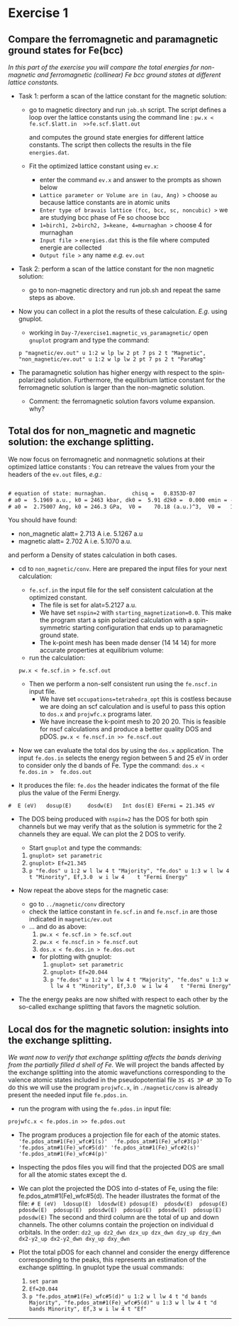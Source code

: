 # Exercise 1

## Compare the ferromagnetic and  paramagnetic ground states for Fe(bcc)

_In this part of the exercise you will  compare the total energies for  non-magnetic and ferromagnetic (collinear) Fe  bcc ground states at different lattice constants._  

* Task 1: perform a scan of the lattice constant for the magnetic solution:
  * go to magnetic directory and run `job.sh` script.
    The script defines a loop over the lattice constants using the command line :
    `pw.x < fe.scf.$latt.in  >>fe.scf.$latt.out`

    and computes the ground state energies for different lattice constants.
    The script then collects the results in the file `energies.dat`.
  * Fit the optimized lattice constant using `ev.x`:
    * enter the command  `ev.x` and answer to the prompts as shown below  
    * `Lattice parameter or Volume are in (au, Ang) >` choose `au` because lattice constants are in atomic units
    * `Enter type of bravais lattice (fcc, bcc, sc, noncubic) >`  we are studying bcc phase of Fe so choose bcc
    * `1=birch1, 2=birch2, 3=keane, 4=murnaghan >`  choose 4  for murnaghan
    * `Input file >`  `energies.dat`  this is the file where computed energie are collected
    * `Output file >` any name _e.g._ `ev.out`
* Task 2: perform a scan of the lattice constant for the non magnetic solution:
  * go to non-magnetic directory and run job.sh and repeat the same steps as above.
* Now you can collect in a plot the results of these calculation. _E.g._ using gnuplot.
  * working in `Day-7/exercise1.magnetic_vs_paramagnetic/` open `gnuplot` program and type the command:

  `p "magnetic/ev.out" u 1:2 w lp lw 2 pt 7 ps 2 t "Magnetic", "non_magnetic/ev.out" u 1:2 w lp lw 2 pt 7 ps 2 t "ParaMag"`



* The paramagnetic solution has higher energy with respect to the spin-polarized
  solution. Furthermore, the equilibrium lattice constant for the ferromagnetic solution
  is larger than the non-magnetic solution.

  * Comment: the ferromagnetic solution favors volume expansion. why?

## Total dos for non_magnetic and magnetic solution: the exchange splitting.

We  now  focus on ferromagnetic and nonmagnetic solutions at their  optimized lattice constants :
You can retreave the values from your the headers of the `ev.out`  files, _e.g.:_

```txt

# equation of state: murnaghan.        chisq =   0.8353D-07
# a0 =  5.1969 a.u., k0 = 2463 kbar, dk0 =  5.91 d2k0 =  0.000 emin = -254.23756
# a0 =  2.75007 Ang, k0 = 246.3 GPa,  V0 =    70.18 (a.u.)^3,  V0 =   10.40 A^3

```

You should have found:

* non_magnetic alatt= 2.713  A       i.e. 5.1267 a.u
* magnetic alatt=     2.702  A       i.e. 5.1070 a.u.  

and perform  a Density of states calculation in both cases.


* cd to `non_magnetic/conv`. Here are prepared the input files for your next calculation:

  * `fe.scf.in` the input file for the self consistent calculation at the optimized constant.
    * The file is set for   alat=5.2127 a.u.
    * We have set  `nspin=2` with `starting_magnetization=0.0`. This make the program start a spin polarized calculation with a spin-symmetric starting configuration that ends up to paramagnetic ground state.
    * The k-point mesh has been made denser (14 14 14) for more accurate properties at equilibrium volume:
  * run the calculation:

  `pw.x < fe.scf.in > fe.scf.out`

  * Then we perform  a non-self consistent run using the `fe.nscf.in` input file.  
    * We have set `occupations=tetrahedra_opt` this is costless because we are doing an scf calculation and is useful to pass this option to `dos.x` and `projwfc.x` programs later.
    * We have increase the k-point mesh to 20 20 20. This is feasible for nscf calculations and produce a better quality DOS and pDOS.
  `pw.x < fe.nscf.in >> fe.nscf.out`

* Now we can evaluate the total dos by using the `dos.x` application. The input `fe.dos.in` selects the energy region between 5 and 25 eV in order to consider only the d bands of Fe.  Type the command:
`dos.x < fe.dos.in >  fe.dos.out`

* It produces the file:   `fe.dos` the header indicates the format of the file plus the value of the Fermi Energy.

`#  E (eV)   dosup(E)     dosdw(E)   Int dos(E) EFermi = 21.345 eV`

* The DOS being produced with `nspin=2` has the DOS for both spin channels but we may verify that as the solution is symmetric for the 2 channels they are equal.  We can plot the 2 DOS to verify.  
  * Start  `gnuplot` and type the commands:
  1. `gnuplot> set parametric`
  1. `gnuplot> Ef=21.345`
  1. `p "fe.dos" u 1:2 w l lw 4 t "Majority", "fe.dos" u 1:3 w l lw 4 t "Minority", Ef,3.0  w i lw 4    t "Fermi Energy"`

* Now repeat the above steps for the magnetic case:

  * go to  `../magnetic/conv` directory
  * check the lattice constant in `fe.scf.in` and `fe.nscf.in` are those indicated in `magnetic/ev.out`
  * ... and do as above:
    1. `pw.x < fe.scf.in > fe.scf.out`
    1. `pw.x < fe.nscf.in > fe.nscf.out`
    1. `dos.x < fe.dos.in > fe.dos.out`
    * for plotting with gnuplot:
      1. `gnuplot> set parametric`
      1. `gnuplot> Ef=20.044`
      1. `p "fe.dos" u 1:2 w l lw 4 t "Majority", "fe.dos" u 1:3 w l lw 4 t "Minority", Ef,3.0  w i lw 4    t "Fermi Energy"`
* The the energy peaks are now shifted with respect to each other by the so-called exchange splitting that favors the magnetic solution.


## Local  dos for the magnetic solution: insights into the exchange splitting.

_We want now to verify that exchange splitting affects the bands deriving from the partially filled d shell of Fe._
We will project the  bands affected by the exchange splitting into the atomic wavefunctions corresponding to the valence atomic  states included in the pseudopotential file `3S 4S 3P 4P 3D`
To do this we will use  the program `projwfc.x`, in `./magnetic/conv` is already present the needed input file `fe.pdos.in`.

* run the program with using the `fe.pdos.in` input file:

`projwfc.x < fe.pdos.in >> fe.pdos.out`

* The program produces a projection file for each of the atomic states.
`'fe.pdos_atm#1(Fe)_wfc#1(s)'  'fe.pdos_atm#1(Fe)_wfc#3(p)'  'fe.pdos_atm#1(Fe)_wfc#5(d)' 'fe.pdos_atm#1(Fe)_wfc#2(s)'  'fe.pdos_atm#1(Fe)_wfc#4(p)'`

* Inspecting the pdos files you will find that the projected DOS are small for all the atomic states except the d.

* We can plot the projected the DOS into d-states of Fe, using the file: fe.pdos_atm#1(Fe)_wfc#5(d). The header illustrates the format of the file:
`# E (eV)  ldosup(E)  ldosdw(E) pdosup(E)  pdosdw(E)  pdosup(E)  pdosdw(E)  pdosup(E)  pdosdw(E)  pdosup(E)  pdosdw(E)  pdosup(E)  pdosdw(E)`
The second and third column are the total of up and down channels. The other columns contain the projection on individual d orbitals. In the order:
`dz2_up dz2_dwn dzx_up dzx_dwn dzy_up dzy_dwn dx2-y2_up dx2-y2_dwn dxy_up dxy_dwn`

* Plot the total pDOS for each channel and consider the energy difference corresponding to the peaks, this represents an estimation  of the exchange splitting. In gnuplot type the usual commands:
  1. `set param`
  1. `Ef=20.044`
  1.  `p "fe.pdos_atm#1(Fe)_wfc#5(d)" u 1:2 w l lw 4 t "d bands Majority", "fe.pdos_atm#1(Fe)_wfc#5(d)" u 1:3 w l lw 4 t "d bands Minority", Ef,3 w i lw 4 t "Ef"`

---------------------------------------------------------------------------------------------
